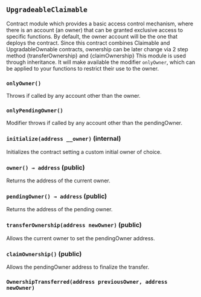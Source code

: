 ## `UpgradeableClaimable`



Contract module which provides a basic access control mechanism, where
there is an account (an owner) that can be granted exclusive access to
specific functions.
By default, the owner account will be the one that deploys the contract. Since
this contract combines Claimable and UpgradableOwnable contracts, ownership
can be later change via 2 step method {transferOwnership} and {claimOwnership}
This module is used through inheritance. It will make available the modifier
`onlyOwner`, which can be applied to your functions to restrict their use to
the owner.

### `onlyOwner()`



Throws if called by any account other than the owner.

### `onlyPendingOwner()`



Modifier throws if called by any account other than the pendingOwner.


### `initialize(address __owner)` (internal)



Initializes the contract setting a custom initial owner of choice.


### `owner() → address` (public)



Returns the address of the current owner.

### `pendingOwner() → address` (public)



Returns the address of the pending owner.

### `transferOwnership(address newOwner)` (public)



Allows the current owner to set the pendingOwner address.


### `claimOwnership()` (public)



Allows the pendingOwner address to finalize the transfer.


### `OwnershipTransferred(address previousOwner, address newOwner)`





